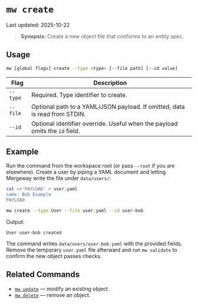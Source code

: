 # `mw create`

Last updated: 2025-10-22

> **Synopsis:** Create a new object file that conforms to an entity spec.

## Usage

```bash
mw [global flags] create --type <type> [--file path] [--id value]
```

| Flag | Description |
| --- | --- |
| `--type` | Required. Type identifier to create. |
| `--file` | Optional path to a YAML/JSON payload. If omitted, data is read from STDIN. |
| `--id` | Optional identifier override. Useful when the payload omits the `id` field. |

## Example

Run the command from the workspace root (or pass `--root` if you are elsewhere). Create a user by piping a YAML document and letting Mergeway write the file under `data/users/`:

```bash
cat <<'PAYLOAD' > user.yaml
name: Bob Example
PAYLOAD

mw create --type User --file user.yaml --id user-bob
```

Output:

```
User user-bob created
```

The command writes `data/users/user-bob.yaml` with the provided fields. Remove the temporary `user.yaml` file afterward and run `mw validate` to confirm the new object passes checks.

## Related Commands

- [`mw update`](update.md) — modify an existing object.
- [`mw delete`](delete.md) — remove an object.
